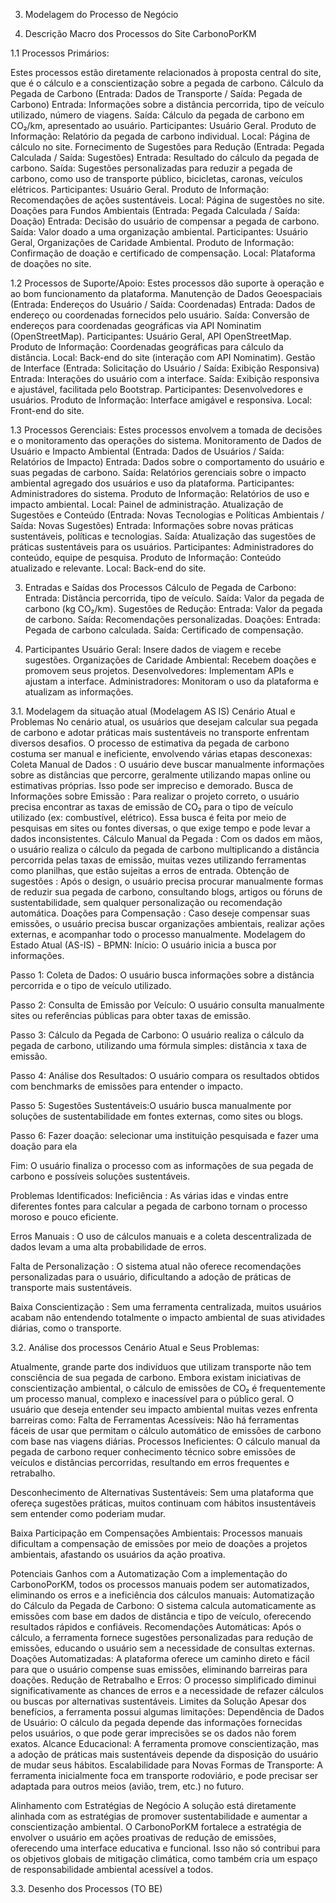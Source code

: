 3. Modelagem do Processo de Negócio

1. Descrição Macro dos Processos do Site CarbonoPorKM

1.1 Processos Primários:

Estes processos estão diretamente relacionados à proposta central do site, que é o cálculo e a conscientização sobre a pegada de carbono.
Cálculo da Pegada de Carbono (Entrada: Dados de Transporte / Saída: Pegada de Carbono)
Entrada: Informações sobre a distância percorrida, tipo de veículo utilizado, número de viagens.
Saída: Cálculo da pegada de carbono em CO₂/km, apresentado ao usuário.
Participantes: Usuário Geral.
Produto de Informação: Relatório da pegada de carbono individual.
Local: Página de cálculo no site.
Fornecimento de Sugestões para Redução (Entrada: Pegada Calculada / Saída: Sugestões)
Entrada: Resultado do cálculo da pegada de carbono.
Saída: Sugestões personalizadas para reduzir a pegada de carbono, como uso de transporte público, bicicletas, caronas, veículos elétricos.
Participantes: Usuário Geral.
Produto de Informação: Recomendações de ações sustentáveis.
Local: Página de sugestões no site.
Doações para Fundos Ambientais (Entrada: Pegada Calculada / Saída: Doação)
Entrada: Decisão do usuário de compensar a pegada de carbono.
Saída: Valor doado a uma organização ambiental.
Participantes: Usuário Geral, Organizações de Caridade Ambiental.
Produto de Informação: Confirmação de doação e certificado de compensação.
Local: Plataforma de doações no site.

1.2 Processos de Suporte/Apoio:
Estes processos dão suporte à operação e ao bom funcionamento da plataforma.
Manutenção de Dados Geoespaciais (Entrada: Endereços do Usuário / Saída: Coordenadas)
Entrada: Dados de endereço ou coordenadas fornecidos pelo usuário.
Saída: Conversão de endereços para coordenadas geográficas via API Nominatim (OpenStreetMap).
Participantes: Usuário Geral, API OpenStreetMap.
Produto de Informação: Coordenadas geográficas para cálculo da distância.
Local: Back-end do site (interação com API Nominatim).
Gestão de Interface (Entrada: Solicitação do Usuário / Saída: Exibição Responsiva)
Entrada: Interações do usuário com a interface.
Saída: Exibição responsiva e ajustável, facilitada pelo Bootstrap.
Participantes: Desenvolvedores e usuários.
Produto de Informação: Interface amigável e responsiva.
Local: Front-end do site.

1.3 Processos Gerenciais:
Estes processos envolvem a tomada de decisões e o monitoramento das operações do sistema.
Monitoramento de Dados de Usuário e Impacto Ambiental (Entrada: Dados de Usuários / Saída: Relatórios de Impacto)
Entrada: Dados sobre o comportamento do usuário e suas pegadas de carbono.
Saída: Relatórios gerenciais sobre o impacto ambiental agregado dos usuários e uso da plataforma.
Participantes: Administradores do sistema.
Produto de Informação: Relatórios de uso e impacto ambiental.
Local: Painel de administração.
Atualização de Sugestões e Conteúdo (Entrada: Novas Tecnologias e Políticas Ambientais / Saída: Novas Sugestões)
Entrada: Informações sobre novas práticas sustentáveis, políticas e tecnologias.
Saída: Atualização das sugestões de práticas sustentáveis para os usuários.
Participantes: Administradores do conteúdo, equipe de pesquisa.
Produto de Informação: Conteúdo atualizado e relevante.
Local: Back-end do site.


3. Entradas e Saídas dos Processos
Cálculo de Pegada de Carbono:
Entrada: Distância percorrida, tipo de veículo.
Saída: Valor da pegada de carbono (kg CO₂/km).
Sugestões de Redução:
Entrada: Valor da pegada de carbono.
Saída: Recomendações personalizadas.
Doações:
Entrada: Pegada de carbono calculada.
Saída: Certificado de compensação.


5. Participantes
Usuário Geral: Insere dados de viagem e recebe sugestões.
Organizações de Caridade Ambiental: Recebem doações e promovem seus projetos.
Desenvolvedores: Implementam APIs e ajustam a interface.
Administradores: Monitoram o uso da plataforma e atualizam as informações.


3.1. Modelagem da situação atual (Modelagem AS IS)
Cenário Atual e Problemas
No cenário atual, os usuários que desejam calcular sua pegada de carbono e adotar práticas mais sustentáveis ​​no transporte enfrentam diversos desafios. O processo de estimativa da pegada de carbono costuma ser manual e ineficiente, envolvendo várias etapas desconexas:
Coleta Manual de Dados : O usuário deve buscar manualmente informações sobre as distâncias que percorre, geralmente utilizando mapas online ou estimativas próprias. Isso pode ser impreciso e demorado.
Busca de Informações sobre Emissão : Para realizar o projeto correto, o usuário precisa encontrar as taxas de emissão de CO₂ para o tipo de veículo utilizado (ex: combustível, elétrico). Essa busca é feita por meio de pesquisas em sites ou fontes diversas, o que exige tempo e pode levar a dados inconsistentes.
Cálculo Manual da Pegada : Com os dados em mãos, o usuário realiza o cálculo da pegada de carbono multiplicando a distância percorrida pelas taxas de emissão, muitas vezes utilizando ferramentas como planilhas, que estão sujeitas a erros de entrada.
Obtenção de sugestões : Após o design, o usuário precisa procurar manualmente formas de reduzir sua pegada de carbono, consultando blogs, artigos ou fóruns de sustentabilidade, sem qualquer personalização ou recomendação automática.
Doações para Compensação : Caso deseje compensar suas emissões, o usuário precisa buscar organizações ambientais, realizar ações externas, e acompanhar todo o processo manualmente.
Modelagem do Estado Atual (AS-IS) - BPMN: 
Início: O usuário inicia a busca por informações.

Passo 1: Coleta de Dados: O usuário busca informações sobre a distância percorrida e o tipo de veículo utilizado.

Passo 2: Consulta de Emissão por Veículo: O usuário consulta manualmente sites ou referências públicas para obter taxas de emissão.

Passo 3: Cálculo da Pegada de Carbono: O usuário realiza o cálculo da pegada de carbono, utilizando uma fórmula simples: distância x taxa de emissão.

Passo 4: Análise dos Resultados: O usuário compara os resultados obtidos com benchmarks de emissões para entender o impacto.

Passo 5: Sugestões Sustentáveis:O usuário busca manualmente por soluções de sustentabilidade em fontes externas, como sites ou blogs.

Passo 6: Fazer doação: selecionar uma instituição pesquisada e fazer uma doação para ela

Fim: O usuário finaliza o processo com as informações de sua pegada de carbono e possíveis soluções sustentáveis.



Problemas Identificados:
Ineficiência : As várias idas e vindas entre diferentes fontes para calcular a pegada de carbono tornam o processo moroso e pouco eficiente.

Erros Manuais : O uso de cálculos manuais e a coleta descentralizada de dados levam a uma alta probabilidade de erros.

Falta de Personalização : O sistema atual não oferece recomendações personalizadas para o usuário, dificultando a adoção de práticas de transporte mais sustentáveis.

Baixa Conscientização : Sem uma ferramenta centralizada, muitos usuários acabam não entendendo totalmente o impacto ambiental de suas atividades diárias, como o transporte.

3.2. Análise dos processos
Cenário Atual e Seus Problemas:

Atualmente, grande parte dos indivíduos que utilizam transporte não tem consciência de sua pegada de carbono. Embora existam iniciativas de conscientização ambiental, o cálculo de emissões de CO₂ é frequentemente um processo manual, complexo e inacessível para o público geral. O usuário que deseja entender seu impacto ambiental muitas vezes enfrenta barreiras como:
Falta de Ferramentas Acessíveis: Não há ferramentas fáceis de usar que permitam o cálculo automático de emissões de carbono com base nas viagens diárias.
Processos Ineficientes: O cálculo manual da pegada de carbono requer conhecimento técnico sobre emissões de veículos e distâncias percorridas, resultando em erros frequentes e retrabalho.

Desconhecimento de Alternativas Sustentáveis: Sem uma plataforma que ofereça sugestões práticas, muitos continuam com hábitos insustentáveis sem entender como poderiam mudar.

Baixa Participação em Compensações Ambientais: Processos manuais dificultam a compensação de emissões por meio de doações a projetos ambientais, afastando os usuários da ação proativa.

Potenciais Ganhos com a Automatização
Com a implementação do CarbonoPorKM, todos os processos manuais podem ser automatizados, eliminando os erros e a ineficiência dos cálculos manuais:
Automatização do Cálculo da Pegada de Carbono: O sistema calcula automaticamente as emissões com base em dados de distância e tipo de veículo, oferecendo resultados rápidos e confiáveis.
Recomendações Automáticas: Após o cálculo, a ferramenta fornece sugestões personalizadas para redução de emissões, educando o usuário sem a necessidade de consultas externas.
Doações Automatizadas: A plataforma oferece um caminho direto e fácil para que o usuário compense suas emissões, eliminando barreiras para doações.
Redução de Retrabalho e Erros: O processo simplificado diminui significativamente as chances de erros e a necessidade de refazer cálculos ou buscas por alternativas sustentáveis.
Limites da Solução
Apesar dos benefícios, a ferramenta possui algumas limitações:
Dependência de Dados de Usuário: O cálculo da pegada depende das informações fornecidas pelos usuários, o que pode gerar imprecisões se os dados não forem exatos.
Alcance Educacional: A ferramenta promove conscientização, mas a adoção de práticas mais sustentáveis depende da disposição do usuário de mudar seus hábitos.
Escalabilidade para Novas Formas de Transporte: A ferramenta inicialmente foca em transporte rodoviário, e pode precisar ser adaptada para outros meios (avião, trem, etc.) no futuro.

Alinhamento com Estratégias de Negócio
A solução está diretamente alinhada com as estratégias de promover sustentabilidade e aumentar a conscientização ambiental. O CarbonoPorKM fortalece a estratégia de envolver o usuário em ações proativas de redução de emissões, oferecendo uma interface educativa e funcional. Isso não só contribui para os objetivos globais de mitigação climática, como também cria um espaço de responsabilidade ambiental acessível a todos.



3.3. Desenho dos Processos (TO BE)
